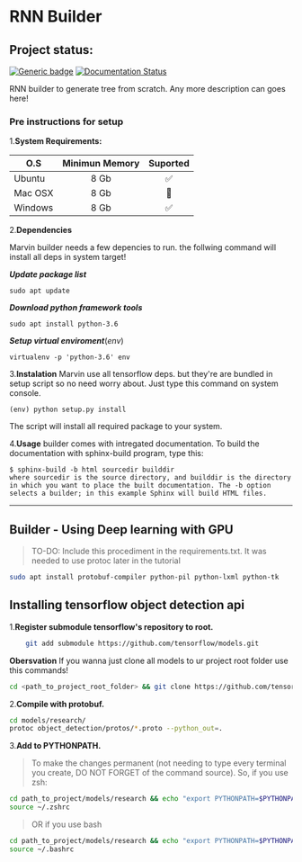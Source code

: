# RNN Builder #

## Project status: ##

[![Generic badge](https://img.shields.io/badge/Build-failed-red.svg)](https://shields.io/) [![Documentation Status](https://readthedocs.org/projects/ansicolortags/badge/?version=latest)](http://ansicolortags.readthedocs.io/?badge=latest)

RNN builder to generate tree from scratch. Any more description can goes here!

### Pre instructions for setup ###

1.**System Requirements:**

| O.S           | Minimun Memory | Suported      |
| ------------- |:--------------:|:-------------:|
| Ubuntu        | 8 Gb | :white_check_mark:      |
| Mac OSX       | 8 Gb | :no_entry_sign:         |
| Windows       | 8 Gb | :white_check_mark:      |

2.**Dependencies**

Marvin builder needs a few depencies to run. the follwing command will install all deps in system target!

***Update package list***

```shell
sudo apt update
```

***Download python framework tools***

```shell
sudo apt install python-3.6
```

***Setup virtual enviroment***(*env*)

```shell
virtualenv -p 'python-3.6' env
```

3.**Instalation**
Marvin use all tensorflow deps. but they're are bundled in setup script so no need worry about. Just type this command on system console.

```shell
(env) python setup.py install
```

The script will install all required package to your system.

4.**Usage**
builder comes with intregated documentation. To build the documentation with     sphinx-build program, type this:

```shell
$ sphinx-build -b html sourcedir builddir
where sourcedir is the source directory, and builddir is the directory in which you want to place the built documentation. The -b option selects a builder; in this example Sphinx will build HTML files.
```

---

## Builder - Using Deep learning with GPU ##

> TO-DO: Include this procediment in the requirements.txt. It was needed to use protoc later in the tutorial

```zsh
sudo apt install protobuf-compiler python-pil python-lxml python-tk
```

## Installing tensorflow object detection api ##

1.**Register submodule tensorflow's repository to root.**

```zsh
    git add submodule https://github.com/tensorflow/models.git
```

**Obersvation** 
If you wanna just clone all models to ur project root folder use this commands!

```bash
cd <path_to_project_root_folder> && git clone https://github.com/tensorflow/models.git
```

2.**Compile with protobuf.**

```zsh
cd models/research/
protoc object_detection/protos/*.proto --python_out=.
```

3.**Add to PYTHONPATH.**
> To make the changes permanent (not needing to type every terminal you create, DO NOT FORGET of the command source). So, if you use zsh:
```zsh
cd path_to_project/models/research && echo "export PYTHONPATH=$PYTHONPATH:`pwd`:`pwd`/slim" >> ~/.zshrc
source ~/.zshrc
```
> OR if you use bash
```bash
cd path_to_project/models/research && echo "export PYTHONPATH=$PYTHONPATH:`pwd`:`pwd`/slim" >> ~/.bashrc
source ~/.bashrc
```

